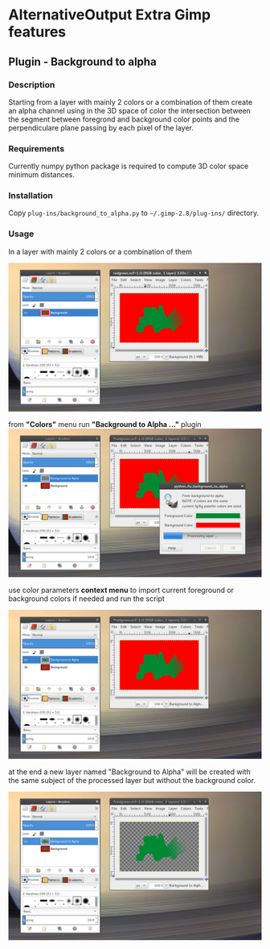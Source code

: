 # AlternativeOutput Extra Gimp features

## Plugin - Background to alpha

### Description

Starting from a  layer with mainly 2 colors or a combination of them create an alpha channel
using in the 3D space of color the intersection between the segment between foregrond
and background color points and the perpendiculare plane passing by each pixel of
the layer.

### Requirements

Currently numpy python package is required to compute 3D color space minimum distances.

### Installation

Copy `plug-ins/background_to_alpha.py` to `~/.gimp-2.8/plug-ins/` directory.

### Usage

In a layer with mainly 2 colors or a combination of them

![](./img/b2a_example0.png "")

from **"Colors"** menu run **"Background to Alpha ..."** plugin
![](./img/b2a_example1.png "")

use color parameters **context menu** to import current foreground or background colors if needed
and run the script

![](./img/b2a_example2.png "")

at the end a new layer named "Background to Alpha" will be created with the same subject of the
processed layer but without the background color.

![](./img/b2a_example3.png "")

